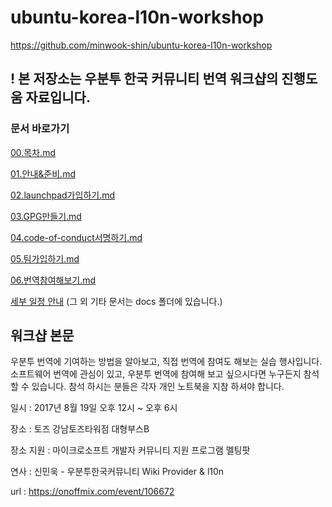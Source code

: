 
# ubuntu-korea-l10n-workshop
https://github.com/minwook-shin/ubuntu-korea-l10n-workshop
## ! 본 저장소는 우분투 한국 커뮤니티 번역 워크샵의 진행도움 자료입니다.

### 문서 바로가기
 
[00.목차.md](https://github.com/minwook-shin/ubuntu-korea-l10n-workshop/blob/master/00.%EB%AA%A9%EC%B0%A8.md)

[01.안내&준비.md](https://github.com/minwook-shin/ubuntu-korea-l10n-workshop/blob/master/01.%EC%95%88%EB%82%B4%26%EC%A4%80%EB%B9%84.md)
 
[02.launchpad가입하기.md](https://github.com/minwook-shin/ubuntu-korea-l10n-workshop/blob/master/02.launchpad%EA%B0%80%EC%9E%85%ED%95%98%EA%B8%B0.md)
 
[03.GPG만들기.md](https://github.com/minwook-shin/ubuntu-korea-l10n-workshop/blob/master/03.GPG%EB%A7%8C%EB%93%A4%EA%B8%B0.md)
 
[04.code-of-conduct서명하기.md](https://github.com/minwook-shin/ubuntu-korea-l10n-workshop/blob/master/04.code-of-conduct%EC%84%9C%EB%AA%85%ED%95%98%EA%B8%B0.md)
 
[05.팀가입하기.md](https://github.com/minwook-shin/ubuntu-korea-l10n-workshop/blob/master/05.%ED%8C%80%EA%B0%80%EC%9E%85%ED%95%98%EA%B8%B0.md) 
 
[06.번역참여해보기.md](https://github.com/minwook-shin/ubuntu-korea-l10n-workshop/blob/master/06.%EB%B2%88%EC%97%AD%EC%B0%B8%EC%97%AC%ED%95%B4%EB%B3%B4%EA%B8%B0.md) 

[세부 일정 안내](https://github.com/minwook-shin/ubuntu-korea-l10n-workshop/blob/master/docs/Ubuntu%20Korea%20Community%20l10n%20workshop%20schedule.pdf) (그 외 기타 문서는 docs 폴더에 있습니다.)
 
## 워크샵 본문
우분투 번역에 기여하는 방법을 알아보고, 직접 번역에 참여도 해보는 실습 행사입니다.
소프트웨어 번역에 관심이 있고, 우분투 번역에 참여해 보고 싶으시다면 누구든지 참석할 수 있습니다.
참석 하시는 분들은 각자 개인 노트북을 지참 하셔야 합니다.

일시 : 2017년 8월 19일 오후 12시 ~ 오후 6시

장소 : 토즈 강남토즈타워점 대형부스B

장소 지원 : 마이크로소프트 개발자 커뮤니티 지원 프로그램 멜팅팟

연사 : 신민욱 - 우분투한국커뮤니티 Wiki Provider & l10n

url : https://onoffmix.com/event/106672
